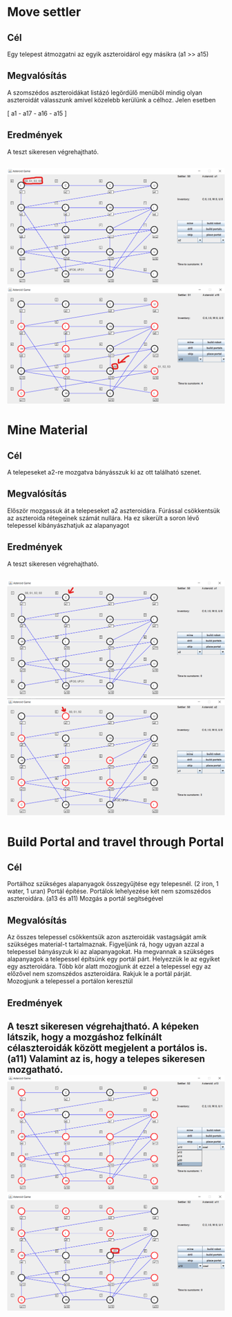 # Move settler

## Cél

Egy telepest átmozgatni az egyik aszteroidárol egy másikra (a1 >> a15)
## Megvalósítás

A szomszédos aszteroidákat listázó legördülő menüből mindig olyan aszteroidát válasszunk amivel közelebb kerülünk a célhoz.
Jelen esetben

[ a1 - a17 - a16 - a15 ]

## Eredmények

A teszt sikeresen végrehajtható.

![](images/movesettlerstart.png)
![](images/movesettlerend.png)
---

# Mine Material

## Cél

A telepeseket a2-re mozgatva bányásszuk ki az ott található szenet.
## Megvalósítás

Először mozgassuk át a telepeseket a2 aszteroidára.
Fúrással csökkentsük az aszteroida rétegeinek számát nullára.
Ha ez sikerült a soron lévő telepessel kibányászhatjuk az alapanyagot

## Eredmények

A teszt sikeresen végrehajtható.

![](images/miningstart.png)
![](images/miningend.png)
---

# Build Portal and travel through Portal

## Cél

Portálhoz szükséges alapanyagok összegyűjtése egy telepesnél. (2 iron, 1 water, 1 uran)
Portál építése.
Portálok lehelyezése két nem szomszédos aszteroidára. (a13 és a11)
Mozgás a portál segítségével
## Megvalósítás

Az összes telepessel csökkentsük azon aszteroidák vastagságát amik szükséges material-t tartalmaznak.
Figyeljünk rá, hogy ugyan azzal a telepessel bányásyzuk ki az alapanyagokat.
Ha megvannak a szükséges alapanyagok a telepessel építsünk egy portál párt.
Helyezzük le az egyiket egy aszteroidára.
Több kör alatt mozogjunk át ezzel a telepessel egy az előzővel nem szomszédos aszteroidára.
Rakjuk le a portál párját.
Mozogjunk a telepessel a portálon keresztül
## Eredmények

A teszt sikeresen végrehajtható.
A képeken látszik, hogy a mozgáshoz felkínált célaszteroidák között megjelent a portálos is. (a11)
Valamint az is, hogy a telepes sikeresen mozgatható.
![](images/buildportalend.png)
![](images/movethroughportal.png)
---